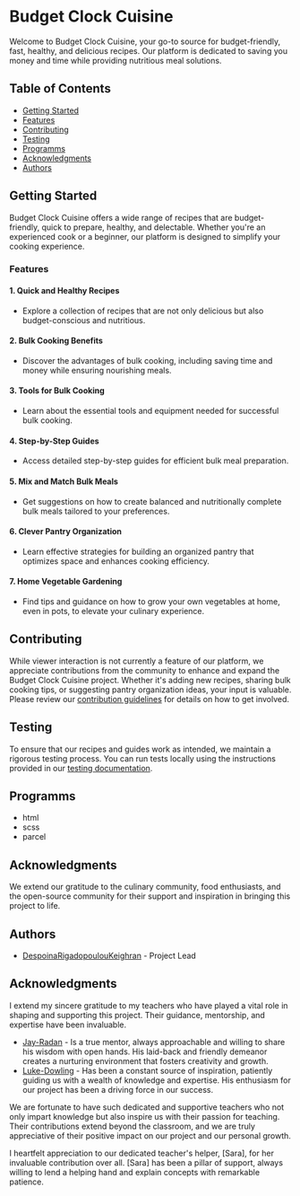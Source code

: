# Budget Clock Cuisine

Welcome to Budget Clock Cuisine, your go-to source for budget-friendly, fast, healthy, and delicious recipes. Our platform is dedicated to saving you money and time while providing nutritious meal solutions.

## Table of Contents

- [Getting Started](#getting-started)
- [Features](#features)
- [Contributing](#contributing)
- [Testing](#testing)
- [Programms](#programms)
- [Acknowledgments](#acknowledgments)
- [Authors](#authors)

## Getting Started

Budget Clock Cuisine offers a wide range of recipes that are budget-friendly, quick to prepare, healthy, and delectable. Whether you're an experienced cook or a beginner, our platform is designed to simplify your cooking experience.

### Features

#### 1. Quick and Healthy Recipes

- Explore a collection of recipes that are not only delicious but also budget-conscious and nutritious.

#### 2. Bulk Cooking Benefits

- Discover the advantages of bulk cooking, including saving time and money while ensuring nourishing meals.

#### 3. Tools for Bulk Cooking

- Learn about the essential tools and equipment needed for successful bulk cooking.

#### 4. Step-by-Step Guides

- Access detailed step-by-step guides for efficient bulk meal preparation.

#### 5. Mix and Match Bulk Meals

- Get suggestions on how to create balanced and nutritionally complete bulk meals tailored to your preferences.

#### 6. Clever Pantry Organization

- Learn effective strategies for building an organized pantry that optimizes space and enhances cooking efficiency.

#### 7. Home Vegetable Gardening

- Find tips and guidance on how to grow your own vegetables at home, even in pots, to elevate your culinary experience.

## Contributing

While viewer interaction is not currently a feature of our platform, we appreciate contributions from the community to enhance and expand the Budget Clock Cuisine project. Whether it's adding new recipes, sharing bulk cooking tips, or suggesting pantry organization ideas, your input is valuable. Please review our [contribution guidelines](CONTRIBUTING.md) for details on how to get involved.

## Testing

To ensure that our recipes and guides work as intended, we maintain a rigorous testing process. You can run tests locally using the instructions provided in our [testing documentation](TESTING.md).

## Programms

- html
- scss
- parcel

## Acknowledgments

We extend our gratitude to the culinary community, food enthusiasts, and the open-source community for their support and inspiration in bringing this project to life.

## Authors

- [DespoinaRigadopoulouKeighran](https://github.com/yourusername) - Project
  Lead

## Acknowledgments

I extend my sincere gratitude to my teachers who have played a vital role in shaping and supporting this project. Their guidance, mentorship, and expertise have been invaluable.

- [Jay-Radan](https://github.com/Jay-Radan) - Is a true mentor, always approachable and willing to share his wisdom with open hands. His laid-back and friendly demeanor creates a nurturing environment that fosters creativity and growth.
- [Luke-Dowling](https://github.com/luke-dowling) - Has been a constant source of inspiration, patiently guiding us with a wealth of knowledge and expertise. His enthusiasm for our project has been a driving force in our success.

We are fortunate to have such dedicated and supportive teachers who not only impart knowledge but also inspire us with their passion for teaching. Their contributions extend beyond the classroom, and we are truly appreciative of their positive impact on our project and our personal growth.

I heartfelt appreciation to our dedicated teacher's helper, [Sara], for her invaluable contribution over all. [Sara] has been a pillar of support, always willing to lend a helping hand and explain concepts with remarkable patience.
